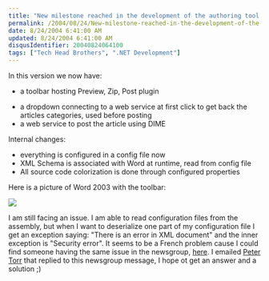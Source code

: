 ```yaml
---
title: "New milestone reached in the development of the authoring tool for Tech Head Brothers French portal"
permalink: /2004/08/24/New-milestone-reached-in-the-development-of-the-authoring-tool-for-Tech-Head-Brothers-French-portal/
date: 8/24/2004 6:41:00 AM
updated: 8/24/2004 6:41:00 AM
disqusIdentifier: 20040824064100
tags: ["Tech Head Brothers", ".NET Development"]
---
```

In this version we now have:

*   a toolbar hosting Preview, Zip, Post plugin
<!-- more -->
*   a dropdown connecting to a web service at first click to get back the articles categories, used before posting
*   a web service to post the article using DIME


Internal changes:

*   everything is configured in a config file now
*   XML Schema is associated with Word at runtime, read from config file
*   All source code colorization is done through configured properties


Here is a picture of Word 2003 with the toolbar:

![](/images/2004/thbpublisher.png)

I am still facing an issue. I am able to read configuration files from the assembly, but when I want to deserialize one part of my configuration file I get an exception saying: "There is an error in XML document" and the inner exception is "Security error". It seems to be a French problem cause I could find someone having the same issue in the newsgroup, [here](http://groups.google.com/groups?q=vsto+deserialize&hl=en&lr=&ie=UTF-8&selm=e1gzbqcrDHA.2588%40tk2msftngp13.phx.gbl&rnum=1). I emailed [Peter Torr](http://blogs.msdn.com/ptorr) that replied to this newsgroup message, I hope ot get an answer and a solution ;)
